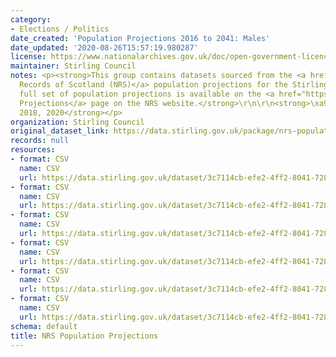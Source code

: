 ```yaml
---
category:
- Elections / Politics
date_created: 'Population Projections 2016 to 2041: Males'
date_updated: '2020-08-26T15:57:19.980287'
license: https://www.nationalarchives.gov.uk/doc/open-government-licence/version/3/
maintainer: Stirling Council
notes: <p><strong>This group contains datasets sourced from the <a href="https://www.nrscotland.gov.uk/">National
  Records of Scotland (NRS)</a> population projections for the Stirling Council area.</strong>\r\n\r\n<strong>The
  full set of population projections is available on the <a href="https://www.nrscotland.gov.uk/statistics-and-data/statistics/statistics-by-theme/population/population-projections">Population
  Projections</a> page on the NRS website.</strong>\r\n\r\n<strong>\xa9 Crown Copyright
  2018, 2020</strong></p>
organization: Stirling Council
original_dataset_link: https://data.stirling.gov.uk/package/nrs-population-projections
records: null
resources:
- format: CSV
  name: CSV
  url: https://data.stirling.gov.uk/dataset/3c7114cb-efe2-4ff2-8041-728f1d33fb5c/resource/42ef8ed2-9131-4a53-837b-9ae77a3696a6/download/20220707-stirling-council-nrs-population-projections-2016-males.csv
- format: CSV
  name: CSV
  url: https://data.stirling.gov.uk/dataset/3c7114cb-efe2-4ff2-8041-728f1d33fb5c/resource/2127ba00-f031-4acb-8884-7c2f8da86162/download/20220707-stirling-council-nrs-population-projections-2016-females.csv
- format: CSV
  name: CSV
  url: https://data.stirling.gov.uk/dataset/3c7114cb-efe2-4ff2-8041-728f1d33fb5c/resource/a5f1242d-fed1-4909-a21e-843d6d105142/download/20220707-stirling-council-nrs-population-projections-2016-all-persons.csv
- format: CSV
  name: CSV
  url: https://data.stirling.gov.uk/dataset/3c7114cb-efe2-4ff2-8041-728f1d33fb5c/resource/ba572e63-f18f-4185-b801-cda2265e536e/download/20220707-stirling-council-nrs-population-projections-2018-males.csv
- format: CSV
  name: CSV
  url: https://data.stirling.gov.uk/dataset/3c7114cb-efe2-4ff2-8041-728f1d33fb5c/resource/1cb2175d-5376-41f5-823b-dc4b32427846/download/20220707-stirling-council-nrs-population-projections-2018-females.csv
- format: CSV
  name: CSV
  url: https://data.stirling.gov.uk/dataset/3c7114cb-efe2-4ff2-8041-728f1d33fb5c/resource/fc750a15-15b6-4fd0-821f-04d855127ab2/download/20220707-stirling-council-nrs-population-projections-2018-all-persons.csv
schema: default
title: NRS Population Projections
---
```

